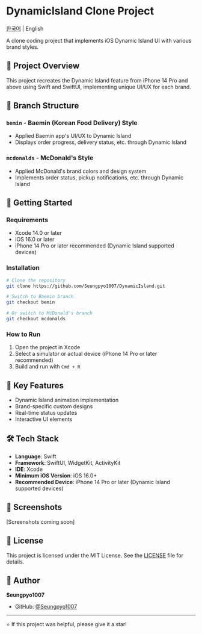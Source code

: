 # DynamicIsland Clone Project

[한국어](README-KR.md) | English

A clone coding project that implements iOS Dynamic Island UI with various brand styles.

## 📱 Project Overview

This project recreates the Dynamic Island feature from iPhone 14 Pro and above using Swift and SwiftUI, implementing unique UI/UX for each brand.

## 🌿 Branch Structure

### `bemin` - Baemin (Korean Food Delivery) Style
- Applied Baemin app's UI/UX to Dynamic Island
- Displays order progress, delivery status, etc. through Dynamic Island

### `mcdonalds` - McDonald's Style
- Applied McDonald's brand colors and design system
- Implements order status, pickup notifications, etc. through Dynamic Island

## 🚀 Getting Started

### Requirements
- Xcode 14.0 or later
- iOS 16.0 or later
- iPhone 14 Pro or later recommended (Dynamic Island supported devices)

### Installation

```bash
# Clone the repository
git clone https://github.com/Seungpyo1007/DynamicIsland.git

# Switch to Baemin branch
git checkout bemin

# Or switch to McDonald's branch
git checkout mcdonalds
```

### How to Run

1. Open the project in Xcode
2. Select a simulator or actual device (iPhone 14 Pro or later recommended)
3. Build and run with `Cmd + R`

## 🎨 Key Features

- Dynamic Island animation implementation
- Brand-specific custom designs
- Real-time status updates
- Interactive UI elements

## 🛠️ Tech Stack

- **Language**: Swift
- **Framework**: SwiftUI, WidgetKit, ActivityKit
- **IDE**: Xcode
- **Minimum iOS Version**: iOS 16.0+
- **Recommended Device**: iPhone 14 Pro or later (Dynamic Island supported devices)

## 📸 Screenshots

[Screenshots coming soon]

## 📝 License

This project is licensed under the MIT License. See the [LICENSE](LICENSE) file for details.

## 👤 Author

**Seungpyo1007**
- GitHub: [@Seungpyo1007](https://github.com/Seungpyo1007)

---

⭐ If this project was helpful, please give it a star!
